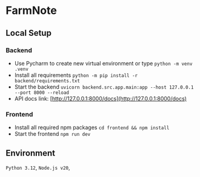 # FarmNote


## Local Setup

### Backend

* Use Pycharm to create new virtual environment or type `python -m venv .venv`
* Install all requirements `python -m pip install -r backend/requirements.txt`
* Start the backend `uvicorn backend.src.app.main:app --host 127.0.0.1 --port 8000 --reload`
* API docs link: [http://127.0.0.1:8000/docs](http://127.0.0.1:8000/docs)
### Frontend

* Install all required npm packages `cd frontend && npm install`
* Start the frontend `npm run dev`


## Environment
`Python 3.12`, `Node.js v20`, 
